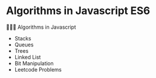 # Algorithms in Javascript ES6
👨🏻‍💻 Algorithms in Javascript

- Stacks
- Queues
- Trees
- Linked List
- Bit Manipulation
- Leetcode Problems
